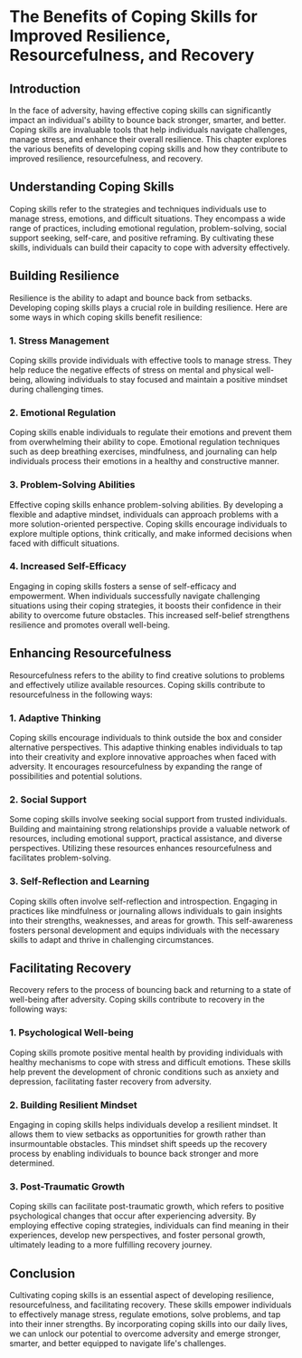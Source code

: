 # The Benefits of Coping Skills for Improved Resilience, Resourcefulness, and Recovery

## Introduction

In the face of adversity, having effective coping skills can significantly impact an individual's ability to bounce back stronger, smarter, and better. Coping skills are invaluable tools that help individuals navigate challenges, manage stress, and enhance their overall resilience. This chapter explores the various benefits of developing coping skills and how they contribute to improved resilience, resourcefulness, and recovery.

## Understanding Coping Skills

Coping skills refer to the strategies and techniques individuals use to manage stress, emotions, and difficult situations. They encompass a wide range of practices, including emotional regulation, problem-solving, social support seeking, self-care, and positive reframing. By cultivating these skills, individuals can build their capacity to cope with adversity effectively.

## Building Resilience

Resilience is the ability to adapt and bounce back from setbacks. Developing coping skills plays a crucial role in building resilience. Here are some ways in which coping skills benefit resilience:

### 1\. Stress Management

Coping skills provide individuals with effective tools to manage stress. They help reduce the negative effects of stress on mental and physical well-being, allowing individuals to stay focused and maintain a positive mindset during challenging times.

### 2\. Emotional Regulation

Coping skills enable individuals to regulate their emotions and prevent them from overwhelming their ability to cope. Emotional regulation techniques such as deep breathing exercises, mindfulness, and journaling can help individuals process their emotions in a healthy and constructive manner.

### 3\. Problem-Solving Abilities

Effective coping skills enhance problem-solving abilities. By developing a flexible and adaptive mindset, individuals can approach problems with a more solution-oriented perspective. Coping skills encourage individuals to explore multiple options, think critically, and make informed decisions when faced with difficult situations.

### 4\. Increased Self-Efficacy

Engaging in coping skills fosters a sense of self-efficacy and empowerment. When individuals successfully navigate challenging situations using their coping strategies, it boosts their confidence in their ability to overcome future obstacles. This increased self-belief strengthens resilience and promotes overall well-being.

## Enhancing Resourcefulness

Resourcefulness refers to the ability to find creative solutions to problems and effectively utilize available resources. Coping skills contribute to resourcefulness in the following ways:

### 1\. Adaptive Thinking

Coping skills encourage individuals to think outside the box and consider alternative perspectives. This adaptive thinking enables individuals to tap into their creativity and explore innovative approaches when faced with adversity. It encourages resourcefulness by expanding the range of possibilities and potential solutions.

### 2\. Social Support

Some coping skills involve seeking social support from trusted individuals. Building and maintaining strong relationships provide a valuable network of resources, including emotional support, practical assistance, and diverse perspectives. Utilizing these resources enhances resourcefulness and facilitates problem-solving.

### 3\. Self-Reflection and Learning

Coping skills often involve self-reflection and introspection. Engaging in practices like mindfulness or journaling allows individuals to gain insights into their strengths, weaknesses, and areas for growth. This self-awareness fosters personal development and equips individuals with the necessary skills to adapt and thrive in challenging circumstances.

## Facilitating Recovery

Recovery refers to the process of bouncing back and returning to a state of well-being after adversity. Coping skills contribute to recovery in the following ways:

### 1\. Psychological Well-being

Coping skills promote positive mental health by providing individuals with healthy mechanisms to cope with stress and difficult emotions. These skills help prevent the development of chronic conditions such as anxiety and depression, facilitating faster recovery from adversity.

### 2\. Building Resilient Mindset

Engaging in coping skills helps individuals develop a resilient mindset. It allows them to view setbacks as opportunities for growth rather than insurmountable obstacles. This mindset shift speeds up the recovery process by enabling individuals to bounce back stronger and more determined.

### 3\. Post-Traumatic Growth

Coping skills can facilitate post-traumatic growth, which refers to positive psychological changes that occur after experiencing adversity. By employing effective coping strategies, individuals can find meaning in their experiences, develop new perspectives, and foster personal growth, ultimately leading to a more fulfilling recovery journey.

## Conclusion

Cultivating coping skills is an essential aspect of developing resilience, resourcefulness, and facilitating recovery. These skills empower individuals to effectively manage stress, regulate emotions, solve problems, and tap into their inner strengths. By incorporating coping skills into our daily lives, we can unlock our potential to overcome adversity and emerge stronger, smarter, and better equipped to navigate life's challenges.
